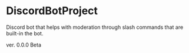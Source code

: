 # DiscordBotProject
Discord bot that helps with moderation through slash commands that are built-in the bot.

ver. 0.0.0 Beta
